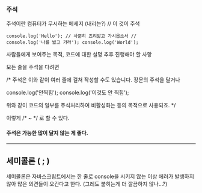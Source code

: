### 주석
주석이란 컴퓨터가 무시하는 메세지 (내리는?) // 이 것이 주석

<code>console.log('Hello');
// 사뿐히 즈려밟고 가시옵소서
// console.log('나를 밟고 가라');
console.log('World');</code>

사람들에게 보여주는 목적, 코드에 대한 설명 추후 진행해야 할 사항

모든 줄을 주석을 다려면

/* 주석은 이와 같이 여러 줄에 걸쳐
작성할 수도 있습니다.
장문의 주석을 달거나

console.log('안찍힘');
console.log('이것도 안 찍힘');

위와 같이
코드의 일부를 주석처리하여
비활성화는 등의 목적으로 사용되죠. */

이렇게 /* ~ */ 로 할 수 있다.

#### 주석은 가능한 많이 달지 않는 게 좋다.
****************************************************************

## 세미콜론 ( ; )
세미콜론은 자바스크립트에서는 한 줄로 console을 시키지 않는 이상 에러가 발생하지 않아
많은 의견들이 오간다고 한다. (그레도 붙히는게 더 깔끔하지 않나...?)